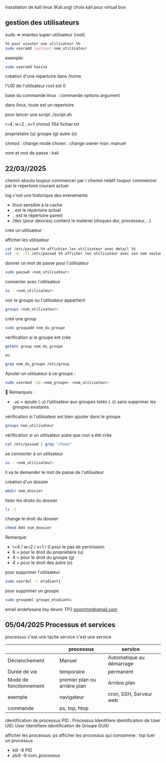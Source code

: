 installation de kali linux (Kali.org)
choix kali pour virtual box


## gestion des utilisateurs
sudo => miantso super-utilisateur (root)
```Bash
%% pour ajouter une utilisateur %%
sudo useradd [option] nom_utilisateur
```

exemple:
```Bash
sudo useradd hasina
```

création d'une repertoire dans /home

l'UID de l'utilisateur root est 0

base du commande linux : commande options argument

dans linux, toute est un repertoire


pour lancer une script ./script.sh


r=4; w=2 ; x=1 chmod 764 fichier.txt

proprietaire (u)
groupe (g)
autre (o)

chmod : change mode
chown : change owner
man: manuel


nom et mot de passe : kali



## 22/03//2025
chemin absolu toujour commencer par /
chemin relatif toujour commencer par le repertoire courant actuel

log c'est une historique des evenements

- linux sensible à la cache
- . est le répértoire actuel
- .. est le répértoire parent
- /dev (pour devices) contient le matériel (disques dur, processeur,...)

crée un utilisateur



afficher les utilisateur
```Bash
cat /etc/passwd %% affichier les utilisateur avec detail %%
cut -d: -f1 /etc/passwd %% afficher les utilisateur avec son nom seulement %%

```


donner un mot de passe pour l\'utilisateur
```Bash
sudo passwd <nom_utilisateur>
```

connecter avec l'utilisateur
```Bash
su - <nom_utilisateur>
```

voir le groupe ou l'utilisateur appartient
```Bash
groups <nom_utilisateur>
```

crée une group
```Bash
sudo groupadd nom_du_groupe
```

verification si le groupe est crée
```Bash
getent group nom_du_groupe

ou 

grep nom_du_groupe /etc/group

```

Ajouter un utilisateur à ce groupe :
```Bash
sudo usermod -aG <nom_groupe> <nom_utilisateur>
```

🧠 Remarques :

- `-aG` = ajoute (`-a`) l’utilisateur aux groupes listés (`-G`) sans supprimer les groupes existants.

vérification si l'utilisateur est bien ajouter dans le groupe
```Bash
groups nom_utilisateur
```

vérification si un utilisateur autre que root a été crée
```Bash
cat /etc/passwd | grep "/home"
```

se connecter à un utilisateur
```Bash
su - <nom_utilisateur>
```
il va te demander le mot de passe de l'utilisateur

création d'un dossier
```Bash
mkdir nom_dossier
```

lister les droits du dossier
```Bash
ls -l
```

change le droit du dossier
```Bash
chmod 644 nom_dossier
```
Remarque: 
- r=4 / w=2 / x=1 / 0 pour le pas de permission
- 6 = pour le droit du propriétaire (u)
- 4 = pour le droit du groupe (g)
- 4 = pour le droit des autre (o)

pour supprimer l'utilisateur
```Bash
sudo userdel -r etudiant1
```

pour supprimer un groupe
```Bash
sudo groupdel groupe_etudiants
```

email andefasana ilay devoir TP2
poonrhm@gmail.com 


## 05/04/2025 Processus et services
processus c'est une tache
service c'est une service

|                        | processus                    | service                  |     |
| ---------------------- | ---------------------------- | ------------------------ | --- |
| Déclenchement          | Manuel                       | Automatique au démarrage |     |
| Durée de vie           | temporaire                   | permanent                |     |
| Mode de fonctionnement | premier plan ou arrière plan | Arrière plan             |     |
| exemple                | navigateur                   | cron, SSH, Serveur web   |     |
| commande               | ps, top, htop                |                          |     |

identification de processus PID : Processus Identifière
identification de User  UID: User Identifiere
identification de Groupe GUID

afficher les processus: ps
afficher les processus qui consomme : top
tuer un processus 
- kill -9 PID
- pkill -9 nom_processus


